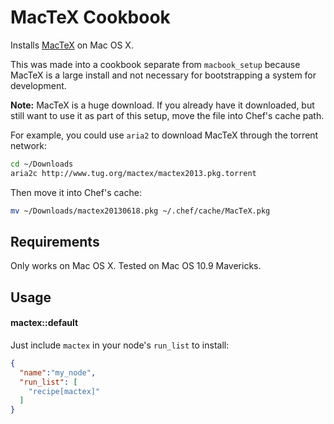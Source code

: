 MacTeX Cookbook
===============

Installs [MacTeX][mactex] on Mac OS X.

This was made into a cookbook separate from `macbook_setup` because MacTeX is a large install and not necessary for bootstrapping a system for development.

**Note:** MacTeX is a huge download. If you already have it downloaded, but still want to use it as part of this setup, move the file into Chef's cache path.

For example, you could use `aria2` to download MacTeX through the torrent network:
```bash
cd ~/Downloads
aria2c http://www.tug.org/mactex/mactex2013.pkg.torrent
```

Then move it into Chef's cache:
```bash
mv ~/Downloads/mactex20130618.pkg ~/.chef/cache/MacTeX.pkg
```

[mactex]: http://tug.org/mactex/downloading.html

Requirements
------------

Only works on Mac OS X. Tested on Mac OS 10.9 Mavericks.

Usage
-----
#### mactex::default

Just include `mactex` in your node's `run_list` to install:

```json
{
  "name":"my_node",
  "run_list": [
    "recipe[mactex]"
  ]
}
```
